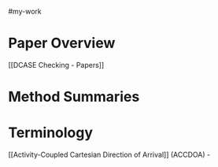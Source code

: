 #my-work 


# Paper Overview

[[DCASE Checking - Papers]]

# Method Summaries



# Terminology

[[Activity-Coupled Cartesian Direction of Arrival]] (ACCDOA) -  